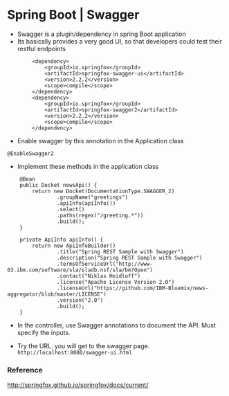 # Spring Boot | Swagger

* Swagger is a plugin/dependency in spring Boot application
* Its basically provides a very good UI, so that developers could test their restful endpoints

```
		<dependency>
            <groupId>io.springfox</groupId>
            <artifactId>springfox-swagger-ui</artifactId>
            <version>2.2.2</version>
            <scope>compile</scope>
        </dependency>
        <dependency>
            <groupId>io.springfox</groupId>
            <artifactId>springfox-swagger2</artifactId>
            <version>2.2.2</version>
            <scope>compile</scope>
        </dependency>
```

* Enable swagger by this annotation in the Application class
```
@EnableSwagger2
```

* Implement these methods in the application class

```
 	@Bean
    public Docket newsApi() {
        return new Docket(DocumentationType.SWAGGER_2)
                .groupName("greetings")
                .apiInfo(apiInfo())
                .select()
                .paths(regex("/greeting.*"))
                .build();
    }
    
    private ApiInfo apiInfo() {
        return new ApiInfoBuilder()
                .title("Spring REST Sample with Swagger")
                .description("Spring REST Sample with Swagger")
                .termsOfServiceUrl("http://www-03.ibm.com/software/sla/sladb.nsf/sla/bm?Open")
                .contact("Niklas Heidloff")
                .license("Apache License Version 2.0")
                .licenseUrl("https://github.com/IBM-Bluemix/news-aggregator/blob/master/LICENSE")
                .version("2.0")
                .build();
    }
```

* In the controller, use Swagger annotations to document the API. Must specify the inputs.

* Try the URL. you will get to the swagger page.
`http://localhost:8080/swagger-ui.html`

### Reference
http://springfox.github.io/springfox/docs/current/







	